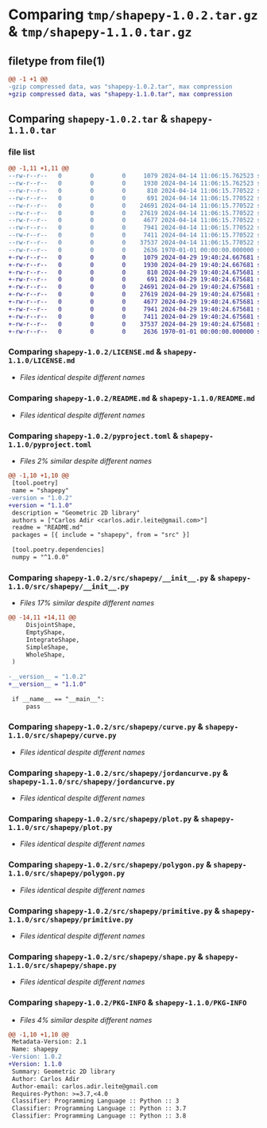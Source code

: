 # Comparing `tmp/shapepy-1.0.2.tar.gz` & `tmp/shapepy-1.1.0.tar.gz`

## filetype from file(1)

```diff
@@ -1 +1 @@
-gzip compressed data, was "shapepy-1.0.2.tar", max compression
+gzip compressed data, was "shapepy-1.1.0.tar", max compression
```

## Comparing `shapepy-1.0.2.tar` & `shapepy-1.1.0.tar`

### file list

```diff
@@ -1,11 +1,11 @@
--rw-r--r--   0        0        0     1079 2024-04-14 11:06:15.762523 shapepy-1.0.2/LICENSE.md
--rw-r--r--   0        0        0     1930 2024-04-14 11:06:15.762523 shapepy-1.0.2/README.md
--rw-r--r--   0        0        0      810 2024-04-14 11:06:15.770522 shapepy-1.0.2/pyproject.toml
--rw-r--r--   0        0        0      691 2024-04-14 11:06:15.770522 shapepy-1.0.2/src/shapepy/__init__.py
--rw-r--r--   0        0        0    24691 2024-04-14 11:06:15.770522 shapepy-1.0.2/src/shapepy/curve.py
--rw-r--r--   0        0        0    27619 2024-04-14 11:06:15.770522 shapepy-1.0.2/src/shapepy/jordancurve.py
--rw-r--r--   0        0        0     4677 2024-04-14 11:06:15.770522 shapepy-1.0.2/src/shapepy/plot.py
--rw-r--r--   0        0        0     7941 2024-04-14 11:06:15.770522 shapepy-1.0.2/src/shapepy/polygon.py
--rw-r--r--   0        0        0     7411 2024-04-14 11:06:15.770522 shapepy-1.0.2/src/shapepy/primitive.py
--rw-r--r--   0        0        0    37537 2024-04-14 11:06:15.770522 shapepy-1.0.2/src/shapepy/shape.py
--rw-r--r--   0        0        0     2636 1970-01-01 00:00:00.000000 shapepy-1.0.2/PKG-INFO
+-rw-r--r--   0        0        0     1079 2024-04-29 19:40:24.667681 shapepy-1.1.0/LICENSE.md
+-rw-r--r--   0        0        0     1930 2024-04-29 19:40:24.667681 shapepy-1.1.0/README.md
+-rw-r--r--   0        0        0      810 2024-04-29 19:40:24.675681 shapepy-1.1.0/pyproject.toml
+-rw-r--r--   0        0        0      691 2024-04-29 19:40:24.675681 shapepy-1.1.0/src/shapepy/__init__.py
+-rw-r--r--   0        0        0    24691 2024-04-29 19:40:24.675681 shapepy-1.1.0/src/shapepy/curve.py
+-rw-r--r--   0        0        0    27619 2024-04-29 19:40:24.675681 shapepy-1.1.0/src/shapepy/jordancurve.py
+-rw-r--r--   0        0        0     4677 2024-04-29 19:40:24.675681 shapepy-1.1.0/src/shapepy/plot.py
+-rw-r--r--   0        0        0     7941 2024-04-29 19:40:24.675681 shapepy-1.1.0/src/shapepy/polygon.py
+-rw-r--r--   0        0        0     7411 2024-04-29 19:40:24.675681 shapepy-1.1.0/src/shapepy/primitive.py
+-rw-r--r--   0        0        0    37537 2024-04-29 19:40:24.675681 shapepy-1.1.0/src/shapepy/shape.py
+-rw-r--r--   0        0        0     2636 1970-01-01 00:00:00.000000 shapepy-1.1.0/PKG-INFO
```

### Comparing `shapepy-1.0.2/LICENSE.md` & `shapepy-1.1.0/LICENSE.md`

 * *Files identical despite different names*

### Comparing `shapepy-1.0.2/README.md` & `shapepy-1.1.0/README.md`

 * *Files identical despite different names*

### Comparing `shapepy-1.0.2/pyproject.toml` & `shapepy-1.1.0/pyproject.toml`

 * *Files 2% similar despite different names*

```diff
@@ -1,10 +1,10 @@
 [tool.poetry]
 name = "shapepy"
-version = "1.0.2"
+version = "1.1.0"
 description = "Geometric 2D library"
 authors = ["Carlos Adir <carlos.adir.leite@gmail.com>"]
 readme = "README.md"
 packages = [{ include = "shapepy", from = "src" }]
 
 [tool.poetry.dependencies]
 numpy = "^1.0.0"
```

### Comparing `shapepy-1.0.2/src/shapepy/__init__.py` & `shapepy-1.1.0/src/shapepy/__init__.py`

 * *Files 17% similar despite different names*

```diff
@@ -14,11 +14,11 @@
     DisjointShape,
     EmptyShape,
     IntegrateShape,
     SimpleShape,
     WholeShape,
 )
 
-__version__ = "1.0.2"
+__version__ = "1.1.0"
 
 if __name__ == "__main__":
     pass
```

### Comparing `shapepy-1.0.2/src/shapepy/curve.py` & `shapepy-1.1.0/src/shapepy/curve.py`

 * *Files identical despite different names*

### Comparing `shapepy-1.0.2/src/shapepy/jordancurve.py` & `shapepy-1.1.0/src/shapepy/jordancurve.py`

 * *Files identical despite different names*

### Comparing `shapepy-1.0.2/src/shapepy/plot.py` & `shapepy-1.1.0/src/shapepy/plot.py`

 * *Files identical despite different names*

### Comparing `shapepy-1.0.2/src/shapepy/polygon.py` & `shapepy-1.1.0/src/shapepy/polygon.py`

 * *Files identical despite different names*

### Comparing `shapepy-1.0.2/src/shapepy/primitive.py` & `shapepy-1.1.0/src/shapepy/primitive.py`

 * *Files identical despite different names*

### Comparing `shapepy-1.0.2/src/shapepy/shape.py` & `shapepy-1.1.0/src/shapepy/shape.py`

 * *Files identical despite different names*

### Comparing `shapepy-1.0.2/PKG-INFO` & `shapepy-1.1.0/PKG-INFO`

 * *Files 4% similar despite different names*

```diff
@@ -1,10 +1,10 @@
 Metadata-Version: 2.1
 Name: shapepy
-Version: 1.0.2
+Version: 1.1.0
 Summary: Geometric 2D library
 Author: Carlos Adir
 Author-email: carlos.adir.leite@gmail.com
 Requires-Python: >=3.7,<4.0
 Classifier: Programming Language :: Python :: 3
 Classifier: Programming Language :: Python :: 3.7
 Classifier: Programming Language :: Python :: 3.8
```

